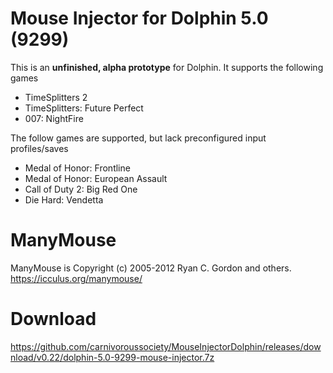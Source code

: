 # Mouse Injector for Dolphin 5.0 (9299)
This is an __unfinished, alpha prototype__ for Dolphin. It supports the following games
* TimeSplitters 2
* TimeSplitters: Future Perfect
* 007: NightFire

The follow games are supported, but lack preconfigured input profiles/saves
* Medal of Honor: Frontline
* Medal of Honor: European Assault
* Call of Duty 2: Big Red One
* Die Hard: Vendetta

# ManyMouse
ManyMouse is Copyright (c) 2005-2012 Ryan C. Gordon and others. https://icculus.org/manymouse/

# Download
https://github.com/carnivoroussociety/MouseInjectorDolphin/releases/download/v0.22/dolphin-5.0-9299-mouse-injector.7z
